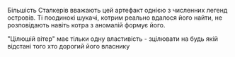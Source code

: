 Більшість Сталкерів вважають цей артефакт однією з численних легенд островів.
Ті поодинокі шукачі, котрим реально вдалося його найти, не розповідають навіть котра з аномалій формує його.

"Цілюшій вітер" має тільки одну властивість - зцілювати на будь якій відстані того хто дорогий його власнику